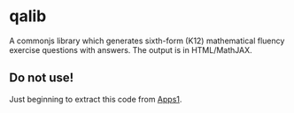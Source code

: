 qalib
=====

A commonjs library which generates sixth-form (K12) mathematical fluency exercise questions with answers. The output is in HTML/MathJAX.

Do not use!
----------

Just beginning to extract this code from [Apps1](https://github.com/gmp26/Apps1).